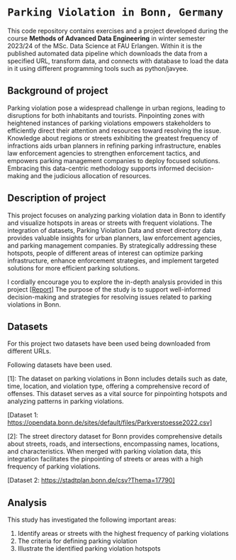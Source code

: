 # `Parking Violation in Bonn, Germany`

This code repository contains exercises and a project developed during the course **Methods of Advanced Data Engineering** in winter semester 2023/24 of the MSc. Data Science at FAU Erlangen. 
Within it is the published automated data pipeline which downloads the data from a specified URL, transform data, and connects with database to load the data in it using different programming tools such as python/javyee.


## Background of project

Parking violation pose a widespread challenge in urban regions, leading to disruptions for both inhabitants and tourists. Pinpointing zones with heightened instances of parking violations empowers stakeholders to efficiently direct their attention and resources toward resolving the issue. Knowledge about regions or streets exhibiting the greatest frequency of infractions aids urban planners in refining parking infrastructure, enables law enforcement agencies to strengthen enforcement tactics, and empowers parking management companies to deploy focused solutions. Embracing this data-centric methodology supports informed decision-making and the judicious allocation of resources.

## Description of project
This project focuses on analyzing parking violation data in Bonn to identify and visualize hotspots in areas or streets with frequent violations. The integration of datasets, Parking Violation Data and street directory data provides valuable insights for urban planners, law enforcement agencies, and parking management companies. By strategically addressing these hotspots, people of different areas of interest can optimize parking infrastructure, enhance enforcement strategies, and implement targeted solutions for more efficient parking solutions.

I cordially encourage you to explore the in-depth analysis provided in this project [[Report]](project/report.ipynb) 
The purpose of the study is to support well-informed decision-making and strategies for resolving issues related to parking violations in Bonn.
## Datasets

For this project two datasets have been used being downloaded from different URLs.

Following datasets have been used.

[1]: The dataset on parking violations in Bonn includes details such as date, time, location, and violation type, offering a comprehensive record of offenses. This dataset serves as a vital source for pinpointing hotspots and analyzing patterns in parking violations.

[Dataset 1: https://opendata.bonn.de/sites/default/files/Parkverstoesse2022.csv]

[2]: The street directory dataset for Bonn provides comprehensive details about streets, roads, and intersections, encompassing names, locations, and characteristics. When merged with parking violation data, this integration facilitates the pinpointing of streets or areas with a high frequency of parking violations.

[Dataset  2: https://stadtplan.bonn.de/csv?Thema=17790]


## Analysis

This study has investigated the following important areas:
1. Identify areas or streets with the highest frequency of parking violations
2. The criteria for defining parking violation
3. Illustrate the identified parking violation hotspots
   
